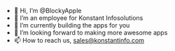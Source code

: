 - 👋 Hi, I’m @BlockyApple
- 👀 I’m an employee for Konstant Infosolutions
- 🌱 I’m currently building the apps for you
- 💞️ I’m looking forward to making more awesome apps
- 📫 How to reach us,  sales@konstantinfo.com

<!---
BlockyApple/BlockyApple is a ✨ special ✨ repository because its `README.md` (this file) appears on your GitHub profile.
You can click the Preview link to take a look at your changes.
--->

